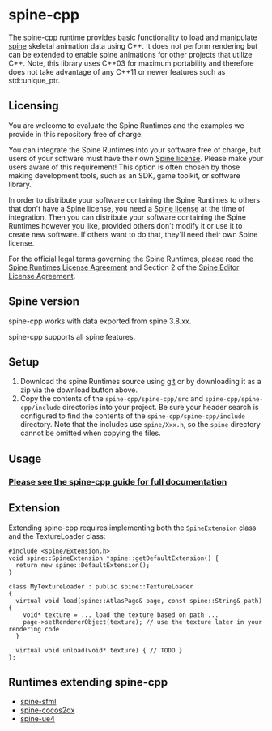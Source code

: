 # spine-cpp

The spine-cpp runtime provides basic functionality to load and manipulate [spine](http://esotericsoftware.com) skeletal animation data using C++. It does not perform rendering but can be extended to enable spine animations for other projects that utilize C++. Note, this library uses C++03 for maximum portability and therefore does not take advantage of any C++11 or newer features such as std::unique_ptr.

## Licensing

You are welcome to evaluate the Spine Runtimes and the examples we provide in this repository free of charge.

You can integrate the Spine Runtimes into your software free of charge, but users of your software must have their own [Spine license](https://esotericsoftware.com/spine-purchase). Please make your users aware of this requirement! This option is often chosen by those making development tools, such as an SDK, game toolkit, or software library.

In order to distribute your software containing the Spine Runtimes to others that don't have a Spine license, you need a [Spine license](https://esotericsoftware.com/spine-purchase) at the time of integration. Then you can distribute your software containing the Spine Runtimes however you like, provided others don't modify it or use it to create new software. If others want to do that, they'll need their own Spine license.

For the official legal terms governing the Spine Runtimes, please read the [Spine Runtimes License Agreement](http://esotericsoftware.com/spine-runtimes-license) and Section 2 of the [Spine Editor License Agreement](http://esotericsoftware.com/spine-editor-license#s2).

## Spine version

spine-cpp works with data exported from spine 3.8.xx.

spine-cpp supports all spine features.

## Setup

1. Download the spine Runtimes source using [git](https://help.github.com/articles/set-up-git) or by downloading it as a zip via the download button above.
2. Copy the contents of the `spine-cpp/spine-cpp/src` and `spine-cpp/spine-cpp/include` directories into your project. Be sure your header search is configured to find the contents of the `spine-cpp/spine-cpp/include` directory. Note that the includes use `spine/Xxx.h`, so the `spine` directory cannot be omitted when copying the files.

## Usage
### [Please see the spine-cpp guide for full documentation](http://esotericsoftware.com/spine-cpp)

## Extension

Extending spine-cpp requires implementing both the `SpineExtension` class and the TextureLoader class:

```
#include <spine/Extension.h>
void spine::SpineExtension *spine::getDefaultExtension() {
  return new spine::DefaultExtension();
}

class MyTextureLoader : public spine::TextureLoader
{
  virtual void load(spine::AtlasPage& page, const spine::String& path) {
    void* texture = ... load the texture based on path ...
    page->setRendererObject(texture); // use the texture later in your rendering code
  }

  virtual void unload(void* texture) { // TODO }
};
```

## Runtimes extending spine-cpp

- [spine-sfml](../spine-sfml/cpp)
- [spine-cocos2dx](../spine-cocos2dx)
- [spine-ue4](../spine-ue4)

